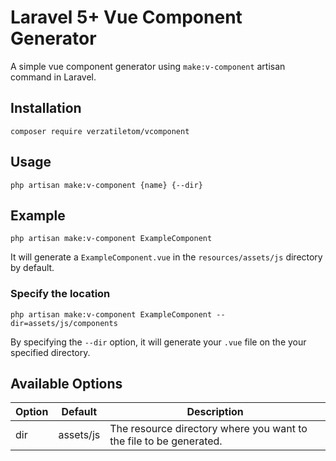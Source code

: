 # Laravel 5+ Vue Component Generator
A simple vue component generator using `make:v-component` artisan command in Laravel.

## Installation
```
composer require verzatiletom/vcomponent
```

## Usage
```
php artisan make:v-component {name} {--dir}
```

## Example
```
php artisan make:v-component ExampleComponent
```
It will generate a `ExampleComponent.vue` in the `resources/assets/js` directory by default.

### Specify the location
```
php artisan make:v-component ExampleComponent --dir=assets/js/components
```
By specifying the `--dir` option, it will generate your `.vue` file on the your specified directory.

## Available Options
| Option | Default   | Description                                                        |
|--------|-----------|--------------------------------------------------------------------|
| dir    | assets/js | The resource directory where you want to the file to be generated. |
